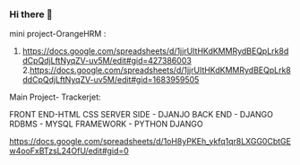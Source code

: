 ### Hi there 👋

<!--
**nithyapakkam/nithyapakkam** is a ✨ _special_ ✨ repository because its `README.md` (this file) appears on your GitHub profile.

Here are some ideas to get you started:

- 🔭 I’m currently working on ...
- 🌱 I’m currently learning ...
- 👯 I’m looking to collaborate on ...
- 🤔 I’m looking for help with ...
- 💬 Ask me about ...
- 📫 How to reach me: ...
- 😄 Pronouns: ...
- ⚡ Fun fact: ...
-->
mini project-OrangeHRM :
1.	https://docs.google.com/spreadsheets/d/1jjrUItHKdKMMRydBEQpLrk8ddCpQdjLftNyqZV-uv5M/edit#gid=427386003
2.https://docs.google.com/spreadsheets/d/1jjrUItHKdKMMRydBEQpLrk8ddCpQdjLftNyqZV-uv5M/edit#gid=1683959505

Main Project- Trackerjet:

FRONT END-HTML CSS
SERVER SIDE - DJANJO
BACK END - DJANGO
RDBMS - MYSQL
FRAMEWORK - PYTHON DJANGO


https://docs.google.com/spreadsheets/d/1oH8yPKEh_ykfq1qr8LXGG0CbtGEw4ooFxBTzsL24OfU/edit#gid=0
